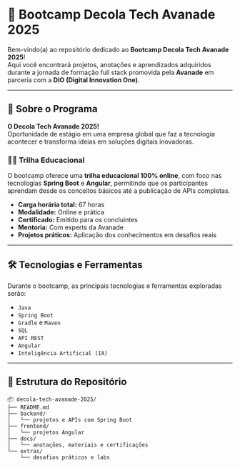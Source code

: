 # 🚀 Bootcamp Decola Tech Avanade 2025

Bem-vindo(a) ao repositório dedicado ao **Bootcamp Decola Tech Avanade 2025**!  
Aqui você encontrará projetos, anotações e aprendizados adquiridos durante a jornada de formação full stack promovida pela **Avanade** em parceria com a **DIO (Digital Innovation One)**.

---

## 🌟 Sobre o Programa

**O Decola Tech Avanade 2025!**  
Oportunidade de estágio em uma empresa global que faz a tecnologia acontecer e transforma ideias em soluções digitais inovadoras.

### 👨‍💻 Trilha Educacional

O bootcamp oferece uma **trilha educacional 100% online**, com foco nas tecnologias **Spring Boot** e **Angular**, permitindo que os participantes aprendam desde os conceitos básicos até a publicação de APIs completas.

- **Carga horária total:** 67 horas
- **Modalidade:** Online e prática
- **Certificado:** Emitido para os concluintes
- **Mentoria:** Com experts da Avanade
- **Projetos práticos:** Aplicação dos conhecimentos em desafios reais

---

## 🛠️ Tecnologias e Ferramentas

Durante o bootcamp, as principais tecnologias e ferramentas exploradas serão:

- `Java`
- `Spring Boot`
- `Gradle` e `Maven`
- `SQL`
- `API REST`
- `Angular`
- `Inteligência Artificial (IA)`

---

## 📂 Estrutura do Repositório

```plaintext
📦 decola-tech-avanade-2025/
├── README.md
├── backend/
│   └── projetos e APIs com Spring Boot
├── frontend/
│   └── projetos Angular
├── docs/
│   └── anotações, materiais e certificações
└── extras/
    └── desafios práticos e labs

